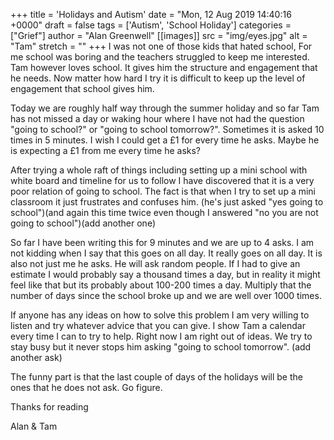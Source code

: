 +++
title = 'Holidays and Autism'
date = "Mon, 12 Aug 2019 14:40:16 +0000"
draft = false
tags = ['Autism', 'School Holiday']
categories = ["Grief"]
author = "Alan Greenwell"
[[images]]
  src = "img/eyes.jpg"
  alt = "Tam"
  stretch = ""
+++
I was not one of those kids that hated school, For me school was boring and the teachers struggled to keep me interested. Tam however loves school. It gives him the structure and engagement that he needs. Now matter how hard I try it is difficult to keep up the level of engagement that school gives him.
<!--more-->
Today we are roughly half way through the summer holiday and so far Tam has not missed a day or waking hour where I have not had the question "going to school?" or "going to school tomorrow?". Sometimes it is asked 10 times in 5 minutes. I wish I could get a £1 for every time he asks. Maybe he is expecting a £1 from me every time he asks?

After trying a whole raft of things including setting up a mini school with white board and timeline for us to follow I have discovered that it is a very poor relation of going to school. The fact is that when I try to set up a mini classroom it just frustrates and confuses him. (he's just asked "yes going to school")(and again this time twice even though I answered "no you are not going to school")(add another one)

So far I have been writing this for 9 minutes and we are up to 4 asks. I am not kidding when I say that this goes on all day. It really goes on all day. It is also not just me he asks. He will ask random people. If I had to give an estimate I would probably say a thousand times a day, but in reality it might feel like that but its probably about 100-200 times a day. Multiply that the number of days since the school broke up and we are well over 1000 times.

If anyone has any ideas on how to solve this problem I am very willing to listen and try whatever advice that you can give. I show Tam a calendar every time I can to try to help. Right now I am right out of ideas. We try to stay busy but it never stops him asking "going to school tomorrow". (add another ask)

The funny part is that the last couple of days of the holidays will be the ones that he does not ask. Go figure.

Thanks for reading

Alan & Tam